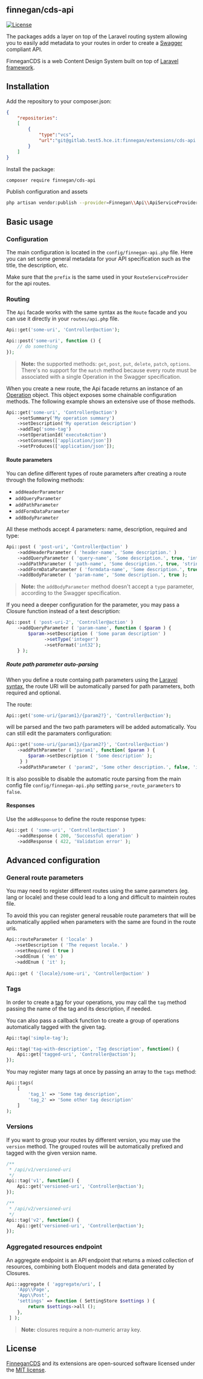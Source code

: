 ## finnegan/cds-api

[![License](http://img.shields.io/badge/license-MIT-brightgreen.svg?style=flat-square)](https://tldrlegal.com/license/mit-license)

The packages adds a layer on top of the Laravel routing system allowing you to easily add metadata to your routes
in order to create a [Swagger](https://swagger.io/) compliant API.

FinneganCDS is a web Content Design System built on top of [Laravel framework](http://laravel.com).

## Installation

Add the repository to your composer.json:
```json
{
    "repositories":
    [
        {
            "type":"vcs",
            "url":"git@gitlab.test5.hce.it:finnegan/extensions/cds-api.git"
        }
    ]
}
```

Install the package:
```bash
composer require finnegan/cds-api
```

Publish configuration and assets
```bash
php artisan vendor:publish --provider=Finnegan\\Api\\ApiServiceProvider
```

## Basic usage

### Configuration
The main configuration is located in the `config/finnegan-api.php` file. Here you can set some general metadata for
your API specification such as the title, the description, etc.

Make sure that the `prefix` is the same used in your `RouteServiceProvider` for the api routes.

### Routing
The `Api` facade works with the same syntax as the `Route` facade and you can use it directly in your
`routes/api.php` file.

```php
Api::get('some-uri', 'Controller@action');

Api::post('some-uri', function () {
    // do something
});
```

> **Note:** the supported methods: `get`, `post`, `put`, `delete`, `patch`, `options`. There's no support for the `match`
method because every route must be associated with a single Operation in the Swagger specification.

When you create a new route, the Api facade returns an instance of an [Operation](https://swagger.io/specification/#tagObject) 
object. This object exposes some chainable configuration methods. The following example shows an extensive use of those
methods.

```php
Api::get('some-uri', 'Controller@action')
    ->setSummary('My operation summary')
    ->setDescription('My operation description')
    ->addTag('some-tag')
    ->setOperationId('executeAction')
    ->setConsumes(['application/json'])
    ->setProduces(['application/json']);
```

#### Route parameters
You can define different types of route parameters after creating a route through the following methods:
*  `addHeaderParameter`
*  `addQueryParameter`
*  `addPathParameter`
*  `addFormDataParameter`
*  `addBodyParameter`

All these methods accept 4 parameters: name, description, required and type:
```php
Api::post ( 'post-uri', 'Controller@action' )
    ->addHeaderParameter ( 'header-name', 'Some description.' )
    ->addQueryParameter ( 'query-name', 'Some description.', true, 'integer' )
    ->addPathParameter ( 'path-name', 'Some description.', true, 'string' )
    ->addFormDataParameter ( 'formdata-name', 'Some description.', true, 'string' )
    ->addBodyParameter ( 'param-name', 'Some description.', true );
```

> **Note:** the `addBodyParameter` method doesn't accept a `type` parameter, according to the Swagger specification.

If you need a deeper configuration for the parameter, you may pass a Closure function instead of a text description:
```php
Api::post ( 'post-uri-2', 'Controller@action' )
    ->addQueryParameter ( 'param-name', function ( $param ) {
        $param->setDescription ( 'Some param description' )
              ->setType('integer')
              ->setFormat('int32');
    } );
```

##### Route path parameter auto-parsing
When you define a route containg path parameters using the [Laravel syntax](https://laravel.com/docs/5.5/routing#route-parameters),
the route URI will be automatically parsed for path parameters, both required and optional.

The route:
```php
Api::get('some-uri/{param1}/{param2?}', 'Controller@action');
```

will be parsed and the two path parameters will be added automatically. You can still edit the paramaters configuration:

```php
Api::get('some-uri/{param1}/{param2?}', 'Controller@action')
    ->addPathParameter ( 'param1', function( $param ) {
        $param->setDescription ( 'Some description' );
     } )
    ->addPathParameter ( 'param2', 'Some other description.', false, 'integer' );
```

It is also possible to disable the automatic route parsing from the main config file `config/finnegan-api.php` setting
`parse_route_parameters` to `false`.


#### Responses
Use the `addResponse` to define the route response types:

```php
Api::get ( 'some-uri', 'Controller@action' )
    ->addResponse ( 200, 'Successful operation' )
    ->addResponse ( 422, 'Validation error' );
```

## Advanced configuration

### General route parameters
You may need to register different routes using the same parameters (eg. lang or locale) and these could lead to a long
and difficult to maintein routes file.

To avoid this you can register general reusable route parameters that will be automatically applied when parameters with
the same are found in the route uris.

```php
Api::routeParameter ( 'locale' )
   ->setDescription ( 'The request locale.' )
   ->setRequired ( true )
   ->addEnum ( 'en' )
   ->addEnum ( 'it' );
   
Api::get ( '{locale}/some-uri', 'Controller@action' )
```

### Tags
In order to create a [tag](https://swagger.io/specification/#tagObject) for your operations, you may call the `tag` 
method passing the name of the tag and its description, if needed.

You can also pass a callback function to create a group of operations automatically tagged with the given tag.

```php
Api::tag('simple-tag');

Api::tag('tag-with-description', 'Tag description', function() {
    Api::get('tagged-uri', 'Controller@action');
});
```

You may register many tags at once by passing an array to the `tags` method:

```php
Api::tags(
    [
        'tag_1' => 'Some tag description',
        'tag_2' => 'Some other tag description'
    ]
);
```

### Versions
If you want to group your routes by different version, you may use the `version` method. The grouped routes will be
automatically prefixed and tagged with the given version name.

```php
/**
 * /api/v1/versioned-uri
 */
Api::tag('v1', function() {
    Api::get('versioned-uri', 'Controller@action');
});

/**
 * /api/v2/versioned-uri
 */
Api::tag('v2', function() {
    Api::get('versioned-uri', 'Controller@action');
});
```

### Aggregated resources endpoint
An aggregate endpoint is an API endpoint that returns a mixed collection of resources, combining both Eloquent models 
and data generated by Closures.

```php
Api::aggregate ( 'aggregate/uri', [
    'App\\Page',
    'App\\Post',
    'settings' => function ( SettingStore $settings ) {
        return $settings->all ();
    },
 ] );
```

> **Note:** closures require a non-numeric array key.


## License

[FinneganCDS](https://gitlab.test5.hce.it/finnegan/extensions) and its extensions are open-sourced software licensed 
under the [MIT license](http://opensource.org/licenses/MIT).
